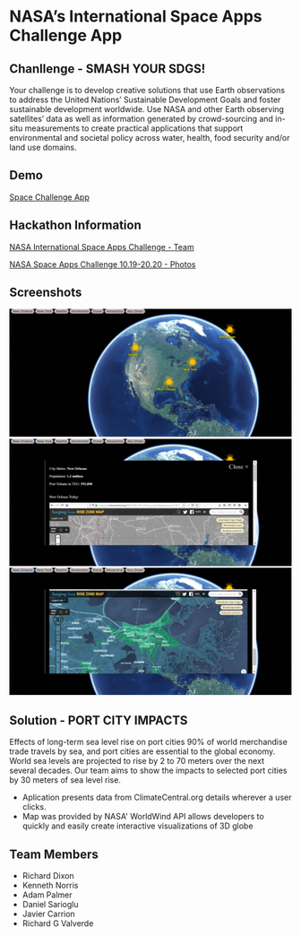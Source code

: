 # NASA’s International Space Apps Challenge App

## Chanllenge -  SMASH YOUR SDGS!

Your challenge is to develop creative solutions that use Earth observations to address the United Nations’ Sustainable Development Goals and foster sustainable development worldwide. Use NASA and other Earth observing satellites’ data as well as information generated by crowd-sourcing and in-situ measurements to create practical applications that support environmental and societal policy across water, health, food security and/or land use domains.

## Demo

[Space Challenge App](https://team-continental.herokuapp.com/)

## Hackathon Information

[NASA International Space Apps Challenge - Team](https://2019.spaceappschallenge.org/challenges/living-our-world/smash-your-sdgs/teams/teamcontinental/project)

[NASA Space Apps Challenge 10.19-20.20 - Photos](https://photos.google.com/share/AF1QipPG86AAOy8Y74mG1SeiaeIw_0B6Rujdaagq3aguGgy1Q1KP7PAii2BGNGHVLcH0Ug?key=dm9NY0lRSlBzbXlwSGVvV3hXWXVCc2Y2UndKSTF3)

## Screenshots

![](/images/screenshots/spaceAppMain.png)
![](/images/screenshots/spaceAppModal1.png)
![](/images/screenshots/spaceAppModal2.png)

## Solution - PORT CITY IMPACTS

Effects of long-term sea level rise on port cities 90% of world merchandise trade travels by sea, and port cities are essential to the global economy. World sea levels are projected to rise by 2 to 70 meters over the next several decades. Our team aims to show the impacts to selected port cities by 30 meters of sea level rise.

* Aplication presents data from ClimateCentral.org details wherever a user clicks.
* Map was provided by NASA' WorldWind API allows developers to quickly and easily create interactive visualizations of 3D globe

## Team Members

* Richard Dixon
* Kenneth Norris
* Adam Palmer
* Daniel Sarioglu
* Javier Carrion
* Richard G Valverde
